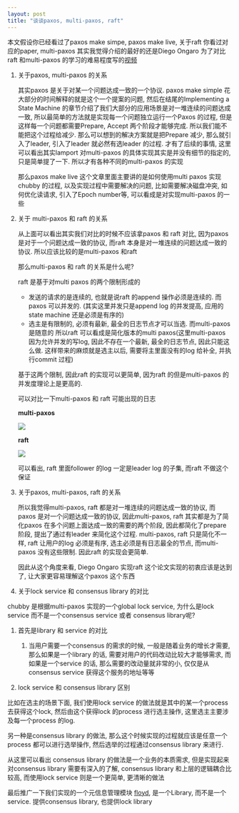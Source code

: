```yaml
---
layout: post
title: "谈谈paxos, multi-paxos, raft"
---
```


本文假设你已经看过了paxos make simpe, paxos make live, 关于raft 你看过对应的paper, multi-paxos 其实我觉得介绍的最好的还是Diego Ongaro 为了对比raft 和multi-paxos 的学习的难易程度写的[视频][1]


1. 关于paxos, multi-paxos 的关系

    其实paxos 是关于对某一个问题达成一致的一个协议. paxos make simple 花大部分的时间解释的就是这个一个提案的问题, 然后在结尾的Implementing a State Machine 的章节介绍了我们大部分的应用场景是对一堆连续的问题达成一致, 所以最简单的方法就是实现每一个问题独立运行一个Paxos 的过程, 但是这样每一个问题都需要Prepare, Accept 两个阶段才能够完成. 所以我们能不能把这个过程给减少. 那么可以想到的解决方案就是把Prepare 减少, 那么就引入了leader, 引入了leader 就必然有选leader 的过程. 才有了后续的事情, 这里可以看出其实lamport 对multi-paxos 的具体实现其实是并没有细节的指定的, 只是简单提了一下. 所以才有各种不同的multi-paxos 的实现

    那么paxos make live 这个文章里面主要讲的是如何使用multi paxos 实现chubby 的过程, 以及实现过程中需要解决的问题, 比如需要解决磁盘冲突, 如何优化读请求, 引入了Epoch number等, 可以看成是对实现multi-paxos 的一些

2. 关于 multi-paxos 和 raft 的关系

    从上面可以看出其实我们对比的时候不应该拿paxos 和 raft 对比, 因为paxos 是对于一个问题达成一致的协议, 而raft 本身是对一堆连续的问题达成一致的协议. 所以应该比较的是multi-paxos 和raft

    那么multi-paxos 和 raft 的关系是什么呢?

    raft 是基于对multi paxos 的两个限制形成的

    * 发送的请求的是连续的, 也就是说raft 的append 操作必须是连续的. 而paxos 可以并发的. (其实这里并发只是append log 的并发提高, 应用的state machine 还是必须是有序的)
    * 选主是有限制的, 必须有最新, 最全的日志节点才可以当选. 而multi-paxos 是随意的
    所以raft 可以看成是简化版本的multi paxos(这里multi-paxos 因为允许并发的写log, 因此不存在一个最新, 最全的日志节点, 因此只能这么做. 这样带来的麻烦就是选主以后, 需要将主里面没有的log 给补全, 并执行commit 过程)

    基于这两个限制, 因此raft 的实现可以更简单, 因为raft 的但是multi-paxos 的并发度理论上是更高的.

    可以对比一下multi-paxos 和 raft 可能出现的日志

    **multi-paxos**

    ![](http://i.imgur.com/SsIeodM.jpg)

    **raft**

    ![](http://i.imgur.com/2KO9khV.jpg)

    可以看出, raft 里面follower 的log 一定是leader log 的子集, 而raft 不做这个保证

3. 关于paxos, multi-paxos, raft 的关系

    所以我觉得multi-paxos, raft 都是对一堆连续的问题达成一致的协议, 而paxos 是对一个问题达成一致的协议, 因此multi-paxos, raft 其实都是为了简化paxos 在多个问题上面达成一致的需要的两个阶段, 因此都简化了prepare 阶段, 提出了通过有leader 来简化这个过程. multi-paxos, raft 只是简化不一样, raft 让用户的log 必须是有序, 选主必须是有日志最全的节点, 而multi-paxos 没有这些限制. 因此raft 的实现会更简单.

    因此从这个角度来看, Diego Ongaro 实现raft 这个论文实现的初衷应该是达到了, 让大家更容易理解这个paxos 这个东西

4. 关于lock service 和 consensus library 的对比

chubby 是根据multi-paxos 实现的一个global lock service, 为什么是lock service 而不是一个consensus service 或者 consensus library呢?

1. 首先是library 和 service 的对比

    1. 当用户需要一个consensus 的需求的时候, 一般是随着业务的增长才需要, 那么如果是一个library 的话, 需要对用户的代码改动比较大才能够需求, 而如果是一个service 的话, 那么需要的改动量就非常的小, 仅仅是从consensus service 获得这个服务的地址等等
    
2. lock service 和 consensus library 区别

比如在选主的场景下面, 
我们使用lock service 的做法就是其中的某一个process 去获得这个lock, 然后由这个获得lock 的process 进行选主操作, 这里选主主要涉及每一个process 的log.

另一种是consensus library 的做法, 那么这个时候实现的过程就应该是任意一个process 都可以进行选举操作, 然后选举的过程通过consensus library 来进行.

从这里可以看出 consensus library 的做法是一个业务的本质需求, 但是实现起来对consensus library 需要有深入的了解, consensus library 和上层的逻辑耦合比较高, 而使用lock service 则是一个更简单, 更清晰的做法



最后推广一下我们实现的一个元信息管理模块 [floyd][2], 是一个Library, 而不是一个service. 提供consensus library, 也提供lock library


[1]: https://www.youtube.com/watch?v=JEpsBg0AO6o
[2]: https://github.com/baotiao/floyd

